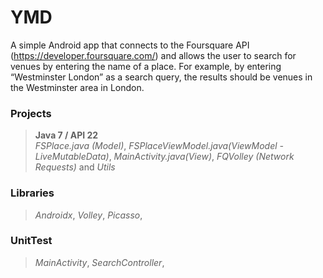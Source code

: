 # YMD
A simple Android app that connects to the Foursquare API (https://developer.foursquare.com/) and allows the user to search for venues by entering the name of a place. For example, by entering “Westminster London” as a search query, the results should be venues in the Westminster area in London. 

### Projects
> **Java 7  / API 22**<br/>
> *FSPlace.java (Model)*, *FSPlaceViewModel.java(ViewModel - LiveMutableData)*, *MainActivity.java(View)*, *FQVolley (Network Requests)* and *Utils* 
> 

### Libraries
> *Androidx*, *Volley*, *Picasso*, 

### UnitTest
> *MainActivity*, *SearchController*, 

